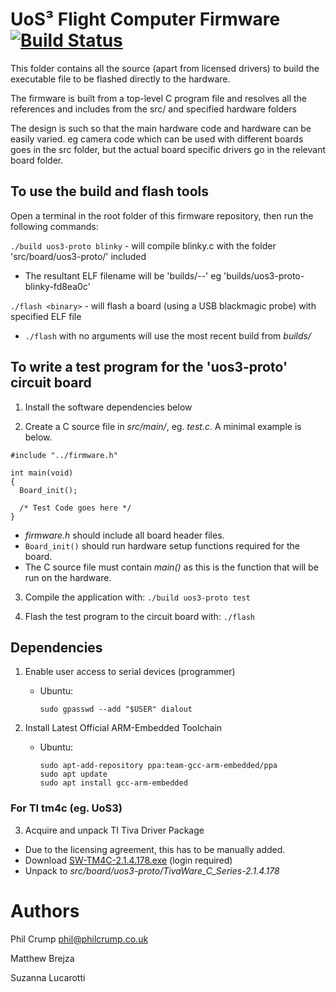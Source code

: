 # UoS³ Flight Computer Firmware [![Build Status](https://travis-ci.org/uos3/firmware.svg?branch=master)](https://travis-ci.org/uos3/firmware)

This folder contains all the source (apart from licensed drivers) to build the executable file to be flashed directly to the hardware.

The firmware is built from a top-level C program file and resolves all the references and includes from the src/ and specified hardware folders

The design is such so that the main hardware code and hardware can be easily varied. eg camera code which can be used with different boards goes in the src folder, but the actual board specific drivers go in the relevant board folder.

## To use the build and flash tools

Open a terminal in the root folder of this firmware repository, then run the following commands:

`./build uos3-proto blinky` - will compile blinky.c with the folder 'src/board/uos3-proto/' included

  * The resultant ELF filename will be 'builds/_<board>-<program>-<gitref>_' eg 'builds/uos3-proto-blinky-fd8ea0c'

`./flash <binary>` - will flash a board (using a USB blackmagic probe) with specified ELF file

  * `./flash` with no arguments will use the most recent build from _builds/_


## To write a test program for the 'uos3-proto' circuit board

1. Install the software dependencies below

2. Create a C source file in _src/main/_, eg. *test.c*. A minimal example is below.
```
#include "../firmware.h"

int main(void)
{
  Board_init();

  /* Test Code goes here */
}
```

  * *firmware.h* should include all board header files.
  * `Board_init()` should run hardware setup functions required for the board.
  * The C source file must contain *main()* as this is the function that will be run on the hardware.

3. Compile the application with: `./build uos3-proto test`

4. Flash the test program to the circuit board with: `./flash`

## Dependencies 

1. Enable user access to serial devices (programmer)
    * Ubuntu:
      ```
      sudo gpasswd --add "$USER" dialout
      ```

2. Install Latest Official ARM-Embedded Toolchain
    * Ubuntu:
      ```
      sudo apt-add-repository ppa:team-gcc-arm-embedded/ppa
      sudo apt update
      sudo apt install gcc-arm-embedded
      ```

### For TI tm4c (eg. UoS3)

3. Acquire and unpack TI Tiva Driver Package
  * Due to the licensing agreement, this has to be manually added.
  * Download [SW-TM4C-2.1.4.178.exe](http://software-dl.ti.com/tiva-c/SW-TM4C/latest/index_FDS.html) (login required)
  * Unpack to _src/board/uos3-proto/TivaWare_C_Series-2.1.4.178_

# Authors

Phil Crump <phil@philcrump.co.uk>

Matthew Brejza

Suzanna Lucarotti